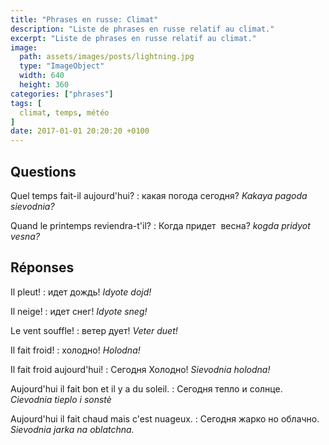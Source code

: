 ```yaml
---
title: "Phrases en russe: Climat"
description: "Liste de phrases en russe relatif au climat."
excerpt: "Liste de phrases en russe relatif au climat."
image:
  path: assets/images/posts/lightning.jpg
  type: "ImageObject"
  width: 640
  height: 360
categories: ["phrases"]
tags: [
  climat, temps, météo
]
date: 2017-01-01 20:20:20 +0100
---
```


## Questions

Quel temps fait-il aujourd'hui?
: какая погода сегодня?
*Kakaya pagoda sievodnia?*

Quand le printemps reviendra-t'il?
: Когда придет  весна?
*kogda pridyot vesna?*


## Réponses

Il pleut!
: идет дождь!
*Idyote dojd!*

Il neige!
: идет снег!
*Idyote sneg!*

Le vent souffle!
: ветер дует!
*Veter duet!*

Il fait froid!
: холодно!
*Holodna!*

Il fait froid aujourd'hui!
: Сегодня Холодно!
*Sievodnia holodna!*

Aujourd'hui il fait bon et il y a du soleil.
: Сегодня тепло и солнце.
*Cievodnia tieplo i sonstè*

Aujourd'hui il fait chaud mais c'est nuageux.
: Сегодня жарко но облачно.
*Sievodnia jarka na oblatchna.*
